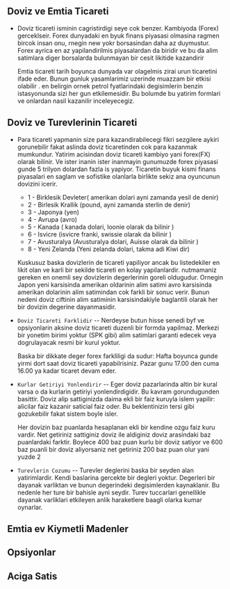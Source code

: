 ## Doviz ve Emtia Ticareti

- Doviz ticareti isminin cagristirdigi seye cok benzer. Kambiyoda (Forex) gerceklseir. Forex dunyadaki en byuk finans piyasasi olmasina ragmen bircok insan onu, rnegin new yokr borsasindan daha az duymustur. Forex ayrica en az yapilandirilmis piyasalardan da biridir ve bu da alim satimlara diger borsalarda bulunmayan bir cesit likitide kazandirir

  Emtia ticareti tarih boyunca dunyada var olagelmis zirai urun ticaretini ifade eder. Bunun gunluk yasamlarimiz uzerinde muazzam bir etkisi olabilir . en belirgin ornek petrol fyatlarindaki degisimlerin benzin istasyonunda sizi her gun etkilemesidir. Bu bolumde bu yatirim formlari ve onlardan nasil kazanilir inceleyecegiz.

## Doviz ve Turevlerinin  Ticareti

- Para ticareti yapmanin size para kazandirabilecegi fikri sezgilere aykiri gorunebilir fakat aslinda doviz ticaretinden cok para kazanmak mumkundur. Yatirim acisindan doviz ticareti kambiyo yani forex(FX) olarak bilinir. Ve ister inanin ister inanmayin gunumuzde forex piyasasi gunde 5 trilyon dolardan fazla is yapiyor. Ticaretin buyuk kismi finans piyasalari en saglam ve sofistike olanlarla birlikte sekiz ana oyuncunun dovizini icerir. 
  - 1 - Birklesik Devleter( amerikan dolari ayni zamanda yesil de denir)
  - 2 - Birlesik Krallik (pound, ayni zamanda sterlin de denir)
  - 3 - Japonya (yen)
  - 4 - Avrupa (avro)
  - 5 - Kanada ( kanada dolari, loonie olarak da bilinir )
  - 6 - Isvicre (isvicre franki, swissie olarak da bilinir )
  - 7 - Avusturalya (Avusturalya dolari, Auisse olarak da bilinir )
  - 8 - Yeni Zelanda (Yeni zelanda dolari, takma adi Kiwi dir)
  
  Kuskusuz baska dovizlerin de ticareti yapiliyor ancak bu listedekiler en likit olan ve karli bir sekilde ticareti en kolay yapilanlardir. nutmamaniz gereken en onemli sey dovizlerin degerlerinin goreli oldugudur. Ornegin Japon yeni karsisinda amerikan oldarinin alim satimi avro karsisinda amerikan dolarinin alim satimindan cok farkli bir sonuc verir. Bunun nedeni doviz ciftinin alim satiminin karsisindakiyle baglantili olarak her bir dovizin degerine dayanmasidir. 
  
- `Doviz Ticareti Farklidir` -- Nerdeyse butun hisse senedi byf ve opsiyonlarin aksine doviz ticareti duzenli bir formda yapilmaz. Merkezi bir yonetim birimi yoktur (SPK gibi) alim satimlari garanti edecek veya dogrulayacak resmi bir kurul yoktur. 
  
  Baska bir dikkate deger forex farkliligi da sudur: Hafta boyunca gunde yirmi dort saat doviz ticareti yapabilrisiniz. Pazar gunu 17.00 den cuma 16.00 ya kadar ticaret devam eder. 
 
- `Kurlar Getiriyi Yonlendirir` -- Eger doviz pazarlarinda altin bir kural varsa o da kurlarin getiriyi yonlendirdigidir. Bu kavram gorundugunden basittir. Doviz alip sattiginizda daima ekli bir faiz kuruyla islem yapilir: alicilar faiz kazanir saticial faiz oder. Bu beklentinizin tersi gibi gozukebilir fakat sistem boyle isler.

  Her dovizin baz puanlarda hesaplanan ekli bir kendine ozgu faiz kuru vardir. Net getiriniz sattiginiz doviz ile aldiginiz doviz arasindaki baz puanlardaki farktir. Boylece 400 baz puan kurlu bir doviz satiyor ve 600 baz puanli bir doviz aliyorsaniz net getiriniz 200 baz puan olur yani yuzde 2
  
- `Turevlerin Cozumu` -- Turevler deglerini baska bir seyden alan yatirimlardir. Kendi baslarina gercekte bir degleri yoktur. Degerleri bir dayanak varliktan ve bunun degerindeki degisimlerden kaynaklanir. Bu nedenle her ture bir bahisle ayni seydir. Turev tuccarlari genellikle dayanak varliklari etkileyen anlik haraketlere baagli olarka kumar oynarlar. 



## Emtia ev Kiymetli Madenler

## Opsiyonlar

## Aciga Satis
